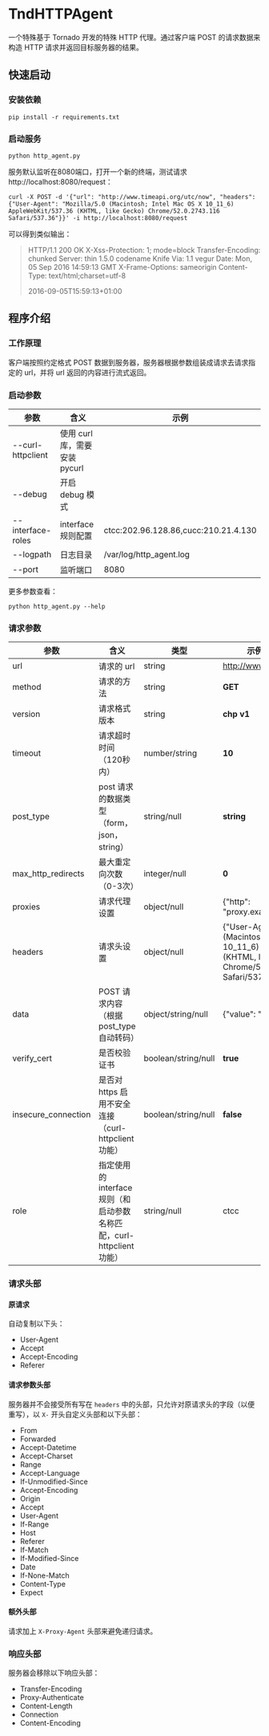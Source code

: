 # TndHTTPAgent

一个特殊基于 Tornado 开发的特殊 HTTP 代理。通过客户端 POST 的请求数据来构造 HTTP 请求并返回目标服务器的结果。

## 快速启动

### 安装依赖

```shell
pip install -r requirements.txt
```



### 启动服务

```shell
python http_agent.py
```

服务默认监听在8080端口，打开一个新的终端，测试请求 http://localhost:8080/request：

```shell
curl -X POST -d '{"url": "http://www.timeapi.org/utc/now", "headers": {"User-Agent": "Mozilla/5.0 (Macintosh; Intel Mac OS X 10_11_6) AppleWebKit/537.36 (KHTML, like Gecko) Chrome/52.0.2743.116 Safari/537.36"}}' -i http://localhost:8080/request
```

可以得到类似输出：

  > HTTP/1.1 200 OK
  > X-Xss-Protection: 1; mode=block
  > Transfer-Encoding: chunked
  > Server: thin 1.5.0 codename Knife
  > Via: 1.1 vegur
  > Date: Mon, 05 Sep 2016 14:59:13 GMT
  > X-Frame-Options: sameorigin
  > Content-Type: text/html;charset=utf-8
  >
  > 2016-09-05T15:59:13+01:00



## 程序介绍

### 工作原理

客户端按照约定格式 POST 数据到服务器，服务器根据参数组装成请求去请求指定的 url，并将 url 返回的内容进行流式返回。



### 启动参数

| 参数                | 含义                    | 示例                                    |
| ----------------- | --------------------- | ------------------------------------- |
| --curl-httpclient | 使用 curl 库，需要安装 pycurl |                                       |
| --debug           | 开启 debug 模式           |                                       |
| --interface-roles | interface 规则配置        | ctcc:202.96.128.86,cucc:210.21.4.130  |
| --logpath         | 日志目录                  | /var/log/http_agent.log               |
| --port            | 监听端口                  | 8080                                  |

更多参数查看：

```shell
python http_agent.py --help
```



### 请求参数

| 参数                  | 含义                                       | 类型                  | 示例（加粗为默认）                                |
| ------------------- | ---------------------------------------- | ------------------- | ---------------------------------------- |
| url                 | 请求的 url                                  | string              | http://www.timeapi.org/utc/now           |
| method              | 请求的方法                                    | string              | **GET**                                  |
| version             | 请求格式版本                                   | string              | **chp v1**                               |
| timeout             | 请求超时时间（120秒内）                            | number/string       | **10**                                   |
| post_type           | post 请求的数据类型（form，json，string）           | string/null         | **string**                               |
| max_http_redirects  | 最大重定向次数（0-3次）                            | integer/null        | **0**                                    |
| proxies             | 请求代理设置                                   | object/null         | {"http": "proxy.example.com:1080"}       |
| headers             | 请求头设置                                    | object/null         | {"User-Agent": "Mozilla/5.0 (Macintosh; Intel Mac OS X 10_11_6) AppleWebKit/537.36 (KHTML, like Gecko) Chrome/52.0.2743.116 Safari/537.36"} |
| data                | POST 请求内容（根据 post_type 自动转码）             | object/string/null  | {"value": "xx"}                          |
| verify_cert         | 是否校验证书                                   | boolean/string/null | **true**                                 |
| insecure_connection | 是否对 https 启用不安全连接（curl-httpclient 功能）    | boolean/string/null | **false**                                |
| role                | 指定使用的 interface 规则（和启动参数名称匹配，curl-httpclient 功能） | string/null         | ctcc                                     |



### 请求头部

#### 原请求

自动复制以下头：

- User-Agent
- Accept
- Accept-Encoding
- Referer

#### 请求参数头部

服务器并不会接受所有写在 `headers` 中的头部，只允许对原请求头的字段（以便重写），以 `X-` 开头自定义头部和以下头部：

- From
- Forwarded
- Accept-Datetime
- Accept-Charset
- Range
- Accept-Language
- If-Unmodified-Since
- Accept-Encoding
- Origin
- Accept
- User-Agent
- If-Range
- Host
- Referer
- If-Match
- If-Modified-Since
- Date
- If-None-Match
- Content-Type
- Expect

#### 额外头部

请求加上 `X-Proxy-Agent` 头部来避免递归请求。



### 响应头部

服务器会移除以下响应头部：

- Transfer-Encoding
- Proxy-Authenticate
- Content-Length
- Connection
- Content-Encoding
